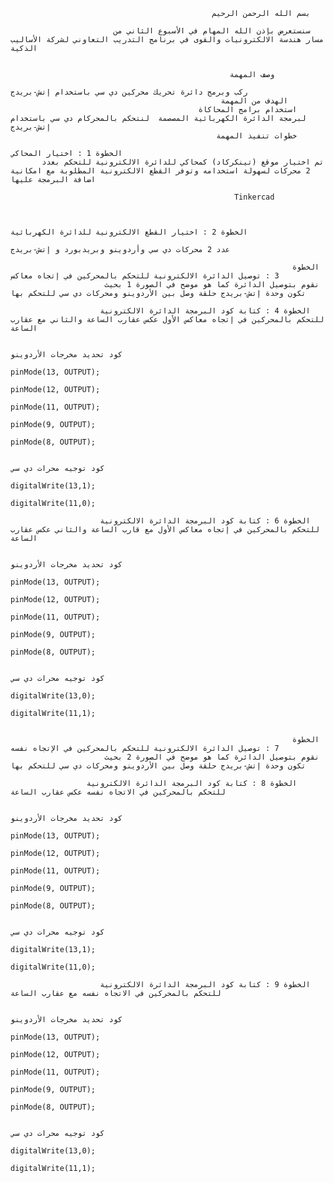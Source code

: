                                                  بسم الله الرحمن الرحيم

                           سنستعرض بإذن الله المهام في الأسبوع الثاني من مسار هندسة الالكترونيات والقوى في برنامج التدريب التعاوني لشركة الأساليب الذكية


                                                     وصف المهمة
                                                                         ركب وبرمج دائرة تحريك محركين دي سي باستخدام إتش-بريدج 
                                                   الهدف من المهمة
                                              استخدام برامج المحاكاة لبرمجة الدائرة الكهربائية المصصمة  لنتحكم بالمحركام دي سي باستخدام إتش-بريدج  
                                                  خطوات تنفيذ المهمة
                                                                                                 الخطوة 1 : اختيار المحاكي
           تم اختيار موقع (تينكركاد) كمحاكي للدائرة الالكترونية للتحكم بعدد 2 محركات لسهولة استخدامه وتوفر القطع الالكترونية المطلوبة مع امكانية اضافة البرمجة عليها

                                                      Tinkercad


                                                                                الخطوة 2 : اختيار القطع الالكترونية للدائرة الكهربائية
                                                                            عدد 2 محركات دي سي وأردوينو وبريدبورد و إتش-بريدج
                                                                                                                              
                                                                   الخطوة 3 : توصيل الدائرة الالكترونية للتحكم بالمحركين في إتجاه معاكس
                         نقوم بتوصيل الدائرة كما هو موضح في الصورة 1 بحيث تكون وحدة إتش-بريدج حلقة وصل بين الأردوينو ومحركات دي سي للتحكم بها
                        
                        الخطوة 4 : كتابة كود البرمجة الدائرة الالكترونية للتحكم بالمحركين في إتجاه معاكس الأول عكس عقارب الساعة والثاني مع عقارب الساعة 
                                                                                       
                                                                                          كود تحديد مخرجات الأردوينو
                                                                                          pinMode(13, OUTPUT);
                                                                                          pinMode(12, OUTPUT);
                                                                                          pinMode(11, OUTPUT);
                                                                                          pinMode(9, OUTPUT);
                                                                                          pinMode(8, OUTPUT);
                                                                                          
                                                                                          كود توجيه محرات دي سي
                                                                                          digitalWrite(13,1);
                                                                                          digitalWrite(11,0);
                                                                        
                        الخطوة 6 : كتابة كود البرمجة الدائرة الالكترونية للتحكم بالمحركين في إتجاه معاكس الأول مع قارب الساعة والثاني عكس عقارب الساعة
                                                                                       
                                                                                          كود تحديد مخرجات الأردوينو
                                                                                          pinMode(13, OUTPUT);
                                                                                          pinMode(12, OUTPUT);
                                                                                          pinMode(11, OUTPUT);
                                                                                          pinMode(9, OUTPUT);
                                                                                          pinMode(8, OUTPUT);
                                                                                          
                                                                                          كود توجيه محرات دي سي
                                                                                          digitalWrite(13,0);
                                                                                          digitalWrite(11,1);
                                                                                      
                                                                                      
                                                                   الخطوة 7 : توصيل الدائرة الالكترونية للتحكم بالمحركين في الإتجاه نفسه
                         نقوم بتوصيل الدائرة كما هو موضح في الصورة 2 بحيث تكون وحدة إتش-بريدج حلقة وصل بين الأردوينو ومحركات دي سي للتحكم بها
                        
                     الخطوة 8 : كتابة كود البرمجة الدائرة الالكترونية للتحكم بالمحركين في الاتجاه نفسه عكس عقارب الساعة 
                                                                                       
                                                                                          كود تحديد مخرجات الأردوينو
                                                                                          pinMode(13, OUTPUT);
                                                                                          pinMode(12, OUTPUT);
                                                                                          pinMode(11, OUTPUT);
                                                                                          pinMode(9, OUTPUT);
                                                                                          pinMode(8, OUTPUT);
                                                                                          
                                                                                          كود توجيه محرات دي سي
                                                                                          digitalWrite(13,1);
                                                                                          digitalWrite(11,0);
                                                                        
                        الخطوة 9 : كتابة كود البرمجة الدائرة الالكترونية للتحكم بالمحركين في الاتجاه نفسه مع عقارب الساعة
                                                                                       
                                                                                          كود تحديد مخرجات الأردوينو
                                                                                          pinMode(13, OUTPUT);
                                                                                          pinMode(12, OUTPUT);
                                                                                          pinMode(11, OUTPUT);
                                                                                          pinMode(9, OUTPUT);
                                                                                          pinMode(8, OUTPUT);
                                                                                          
                                                                                          كود توجيه محرات دي سي
                                                                                          digitalWrite(13,0);
                                                                                          digitalWrite(11,1);
                                                                                      
